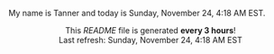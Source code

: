 My name is Tanner and today is Sunday, November 24, 4:18 AM EST.

<p align="center">This <i>README</i> file is generated <b>every 3 hours</b>!</br>Last refresh: Sunday, November 24, 4:18 AM EST<br /></p>
